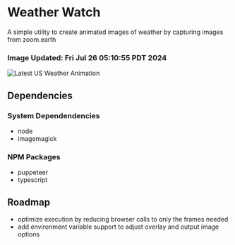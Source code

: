 # Weather Watch

A simple utility to create animated images of weather by capturing images from zoom.earth

### Image Updated: Fri Jul 26 05:10:55 PDT 2024

![Latest US Weather Animation](animations/2024-07-26.webp)

## Dependencies
### System Dependendencies
* node
* imagemagick
### NPM Packages
* puppeteer
* typescript

## Roadmap
* optimize execution by reducing browser calls to only the frames needed
* add environment variable support to adjust overlay and output image options

